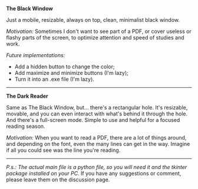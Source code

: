 **The Black Window**

Just a mobile, resizable, always on top, clean, minimalist black window.

_Motivation:_ Sometimes I don't want to see part of a PDF, or cover useless or flashy parts of the screen, to optimize attention and speed of studies and work.

_Future implementations:_
- Add a hidden button to change the color;
- Add maximize and minimize buttons (I'm lazy);
- Turn it into an .exe file (I'm lazy).

------------------------------------------------------

**The Dark Reader**

Same as The Black Window, but... there's a rectangular hole. It's resizable, movable, and you can even interact with what's behind it through the hole. And there's a full-screen mode. Simple to use and helpful for a focused reading season.

_Motivation:_ When you want to read a PDF, there are a lot of things around, and depending on the font, even the many lines can get in the way. Imagine if all you could see was the line you're reading.

------------------------------------------------------

_P.s.: The actual main file is a python file, so you will need it and the tkinter package installed on your PC._
If you have any suggestions or comment, please leave them on the discussion page.
